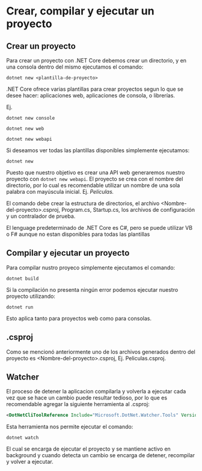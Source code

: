 # Crear, compilar y ejecutar un proyecto

## Crear un proyecto

Para crear un proyecto con .NET Core debemos crear un directorio, y en una consola dentro del mismo ejecutamos el comando:

```
dotnet new <plantilla-de-proyecto>
```

.NET Core ofrece varias plantillas para crear proyectos segun lo que se desee hacer: aplicaciones web, aplicaciones de consola, o librerías.

Ej.

```
dotnet new console
```

```
dotnet new web
```

```
dotnet new webapi
```

Si deseamos ver todas las plantillas disponibles simplemente ejecutamos:

```
dotnet new
```

Puesto que nuestro objetivo es crear una API web generaremos nuestro proyecto con `dotnet new webapi`.  El proyecto se crea con el nombre del directorio, por lo cual es recomendable utilizar un nombre de una sola palabra con mayúscula inicial. Ej. _Películas._

El comando debe crear la estructura de directorios, el archivo &lt;Nombre-del-proyecto&gt;.csproj, Program.cs, Startup.cs, los archivos de configuración y un contralador de prueba.

El lenguage predeterminado de .NET Core es C\#, pero se puede utilizar VB o F\# aunque no estan disponibles para todas las plantillas

## Compilar y ejecutar un proyecto

Para compilar nustro proyeco simplemente ejecutamos el comando:

```
dotnet build
```

Si la compilación no presenta ningún error podemos ejecutar nuestro proyecto utilizando:

```
dotnet run
```

Esto aplica tanto para proyectos web como para consolas.

## .csproj

Como se mencionó anteriormente uno de los archivos generados dentro del proyecto es &lt;Nombre-del-proyecto&gt;.csproj, Ej. Peliculas.csproj.

## Watcher

El proceso de detener la aplicacion compilarla y volverla a ejecutar cada vez que se hace un cambio puede resultar tedioso, por lo que es recomendable agregar la siguiente herramienta al .csproj:

```xml
<DotNetCliToolReference Include="Microsoft.DotNet.Watcher.Tools" Version="2.0.0" />
```

Esta herramienta nos permite ejecutar el comando:

```
dotnet watch
```

El cual se encarga de ejecutar el proyecto y se mantiene activo en background y cuando detecta un cambio se encarga de detener, recompilar y volver a ejecutar.

